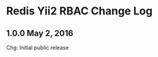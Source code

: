 Redis Yii2 RBAC Change Log
==========================


1.0.0 May 2, 2016
-----------------

Chg: Initial public release
